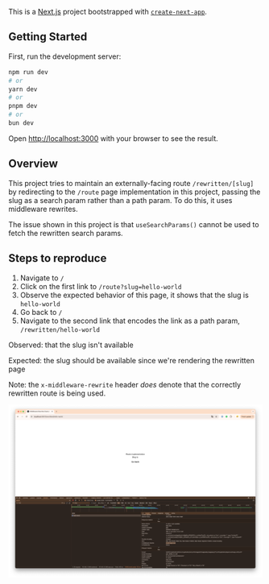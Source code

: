 This is a [Next.js](https://nextjs.org) project bootstrapped with [`create-next-app`](https://nextjs.org/docs/app/api-reference/cli/create-next-app).

## Getting Started

First, run the development server:

```bash
npm run dev
# or
yarn dev
# or
pnpm dev
# or
bun dev
```

Open [http://localhost:3000](http://localhost:3000) with your browser to see the result.

## Overview

This project tries to maintain an externally-facing route `/rewritten/[slug]` by redirecting to the `/route` page implementation in this project, passing the slug as a search param rather than a path param. To do this, it uses middleware rewrites.

The issue shown in this project is that `useSearchParams()` cannot be used to fetch the rewritten search params.

## Steps to reproduce

1. Navigate to `/`
2. Click on the first link to `/route?slug=hello-world`
3. Observe the expected behavior of this page, it shows that the slug is `hello-world`
4. Go back to `/`
5. Navigate to the second link that encodes the link as a path param, `/rewritten/hello-world`

Observed: that the slug isn't available

Expected: the slug should be available since we're rendering the rewritten page

Note: the `x-middleware-rewrite` header _does_ denote that the correctly rewritten route is being used.

![screenshot](/screenshot.png)
